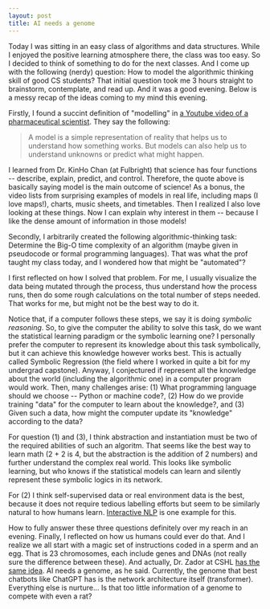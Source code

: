 ```yaml
---
layout: post
title: AI needs a genome
---
```


Today I was sitting in an easy class of algorithms and data structures. While I enjoyed the positive learning atmosphere there, the class was too easy. So I decided to think of something to do for the next classes. And I come up with the following (nerdy) question: How to model the algorithmic thinking skill of good CS students? That initial question took me 3 hours straight to brainstorm, contemplate, and read up. And it was a good evening. Below is a messy recap of the ideas coming to my mind this evening.

Firstly, I found a succint definition of "modelling" in [a Youtube video of a pharmaceutical scientist](https://www.youtube.com/watch?v=uWuNfhDvZz8). They say the following:

> A model is a simple representation of reality that helps us to understand how something works. But models can also help us to understand unknowns or predict what might happen.

I learned from Dr. KinHo Chan (at Fulbright) that science has four functions -- describe, explain, predict, and control. Therefore, the quote above is basically saying model is the main outcome of science! As a bonus, the video lists from surprising examples of models in real life, including maps (I love maps!), charts, music sheets, and timetables. Then I realized I also love looking at these things. Now I can explain why interest in them -- because I like the dense amount of information in those models!

Secondly, I arbitrarily created the following algorithmic-thinking task: Determine the Big-O time complexity of an algorithm (maybe given in pseudocode or formal programming languages). That was what the prof taught my class today, and I wondered how that might be "automated"?

I first reflected on how I solved that problem. For me, I usually visualize the data being mutated through the process, thus understand how the process runs, then do some rough calculations on the total number of steps needed. That works for me, but might not be the best way to do it. 

Notice that, if a computer follows these steps, we say it is doing *symbolic reasoning*. So, to give the computer the ability to solve this task, do we want the statistical learning paradigm or the symbolic learning one? I personally prefer the computer to represent its knowledge about this task symbolically, but it can achieve this knowledge however works best. This is actually called Symbolic Regression (the field where I worked in quite a bit for my undergrad capstone). Anyway, I conjectured if represent all the knowledge about the world (including the algorithmic one) in a computer program would work. Then, many challenges arise: (1) What programming language should we choose -- Python or machine code?, (2) How do we provide training "data" for the computer to learn about the knowledge?, and (3) Given such a data, how might the computer update its "knowledge" according to the data? 

For question (1) and (3), I think abstraction and instantiation must be two of the required abilities of such an algoritm. That seems like the best way to learn math (2 + 2 is 4, but the abstraction is the addition of 2 numbers) and further understand the complex real world. This looks like symbolic learning, but who knows if the statistical models can learn and silently represent these symbolic logics in its network.

For (2) I think self-supervised data or real environment data is the best, because it does not require tedious labelling efforts but seem to be similarly natural to how humans learn. [Interactive NLP](https://arxiv.org/abs/2305.13246) is one example for this.

How to fully answer these three questions definitely over my reach in an evening. Finally, I reflected on how us humans could ever do that. And I realize we all start with a magic set of instructions coded in a sperm and an egg. That is 23 chromosomes, each include genes and DNAs (not really sure the difference between these). And actually, Dr. Zador at CSHL [has the same idea](https://www.cshl.edu/why-ai-needs-a-genome/). AI needs a genome, as he said. Currently, the genome that best chatbots like ChatGPT has is the network architecture itself (transformer). Everything else is nurture... Is that too little information of a genome to compete with even a rat?

